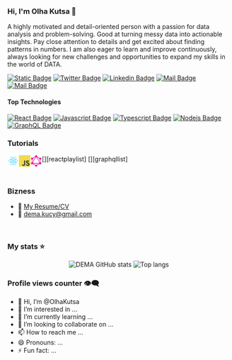 ### Hi, I'm Olha Kutsa 👋

A highly motivated and detail-oriented person with a
passion for data analysis and problem-solving. Good at
turning messy data into actionable insights. Pay close
attention to details and get excited about finding patterns
in numbers. I am also eager to learn and improve
continuously, always looking for new challenges and
opportunities to expand my skills in the world of DATA.


[![Static Badge](https://img.shields.io/badge/YouTube-e74c3c?style=flat&logo=youtube&logoColor=white&labelColor=e74c3c&link=https%3A%2F%2Fm.youtube.com%2Fwatch%3Fv%3D8ho4Xp-9vqI%26t%3D24s)](https://m.youtube.com/watch?v=8ho4Xp-9vqI&t=24s)
[![Twitter Badge](https://img.shields.io/badge/-@OlhaKutsa-1ca0f1?style=flat&labelColor=1ca0f1&logo=twitter&logoColor=white&link=https://twitter.com/MaksymRudnyi)](https://twitter.com/MaksymRudnyi) 
[![Linkedin Badge](https://img.shields.io/badge/-OlhaKutsa-0e76a8?style=flat&labelColor=0e76a8&logo=linkedin&logoColor=white)](https://www.linkedin.com/in/olha-kutsa-8b2a5a2a2/) 
[![Mail Badge](https://img.shields.io/badge/-OlhaKutsa-e84393?style=flat&labelColor=e84393&logo=instagram&logoColor=white)](https://www.instagram.com/maksym_rudnyi/) 
[![Mail Badge](https://img.shields.io/badge/-OlhaKutsa-c0392b?style=flat&labelColor=c0392b&logo=gmail&logoColor=white)](mailto:olhakutsa10@gmail.com)

#### Top Technologies

[![React Badge](https://img.shields.io/badge/-React-61DBFB?style=for-the-badge&labelColor=black&logo=react&logoColor=61DBFB)](https://react.dev/) [![Javascript Badge](https://img.shields.io/badge/-Javascript-F0DB4F?style=for-the-badge&labelColor=black&logo=javascript&logoColor=F0DB4F)](https://uk.wikipedia.org/wiki/JavaScript) [![Typescript Badge](https://img.shields.io/badge/-Typescript-007acc?style=for-the-badge&labelColor=black&logo=typescript&logoColor=007acc)](#) [![Nodejs Badge](https://img.shields.io/badge/-Nodejs-3C873A?style=for-the-badge&labelColor=black&logo=node.js&logoColor=3C873A)](#) [![GraphQL Badge](https://img.shields.io/badge/-GraphQl-e535ab?style=for-the-badge&labelColor=black&logo=node.js&logoColor=e535ab)](#)

### Tutorials

[<img align="left" alt="React" width="26px" src="https://raw.githubusercontent.com/github/explore/80688e429a7d4ef2fca1e82350fe8e3517d3494d/topics/react/react.png" />][reactplaylist]
<img align="left" alt="JavaScript" width="26px" src="https://raw.githubusercontent.com/github/explore/80688e429a7d4ef2fca1e82350fe8e3517d3494d/topics/javascript/javascript.png" />
[<img align="left" alt="GraphQL" width="26px" src="https://raw.githubusercontent.com/github/explore/80688e429a7d4ef2fca1e82350fe8e3517d3494d/topics/graphql/graphql.png" />][graphqllist]

<br/>

### Bizness
- :paperclip: [My Resume/CV](https://drive.google.com/file/d/12z5Ig5x4RNoIUpQ-M7AMl1NL8FTIvlaU/view?usp=sharing)
- :email: dema.kucy@gmail.com

<br/>

### My stats ⭐

<div align="center">
<img alt="DEMA GitHub stats" src="https://github-readme-stats.vercel.app/api?username=stebnyk3806&show_icons=true&theme=transparent"/>
<img alt="Top langs" src="https://github-readme-stats.vercel.app/api/top-langs/?username=MaksymRudnyi&layout=compact&&langs_count=8"/>
</div>

### Profile views counter 👁️‍🗨️

- 👋 Hi, I’m @OlhaKutsa
- 👀 I’m interested in ...
- 🌱 I’m currently learning ...
- 💞️ I’m looking to collaborate on ...
- 📫 How to reach me ...
- 😄 Pronouns: ...
- ⚡ Fun fact: ...

<!---
OlhaKutsa/OlhaKutsa is a ✨ special ✨ repository because its `README.md` (this file) appears on your GitHub profile.
You can click the Preview link to take a look at your changes.
--->
